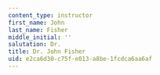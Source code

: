 ```yaml
---
content_type: instructor
first_name: John
last_name: Fisher
middle_initial: ''
salutation: Dr.
title: Dr. John Fisher
uid: e2ca6d30-c75f-e013-a8be-1fcdca6aa6af
---
```

